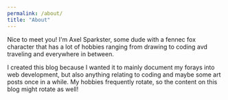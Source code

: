 ```yaml
---
permalink: /about/
title: "About"
---
```


Nice to meet you! I'm Axel Sparkster, some dude with a fennec fox character that has a lot of hobbies ranging from drawing to coding avd traveling and everywhere in between.

I created this blog because I wanted it to mainly document my forays into web development, but also anything relating to coding and maybe some art posts once in a while. My hobbies frequently rotate, so the content on this blog might rotate as well!
